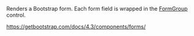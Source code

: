 Renders a Bootstrap form. Each form field is wrapped in the [FormGroup](/docs/controls/bootstrap/FormGroup/{branch}) control.

<https://getbootstrap.com/docs/4.3/components/forms/>